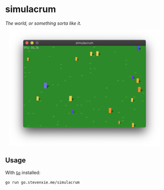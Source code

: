 # simulacrum

_The world, or something sorta like it._

<p align="center">
  <img src="./doc/screenshot.png" width="480px">
</p>

## Usage

With [`Go`](https://golang.org) installed:

```bash
go run go.stevenxie.me/simulacrum
```
